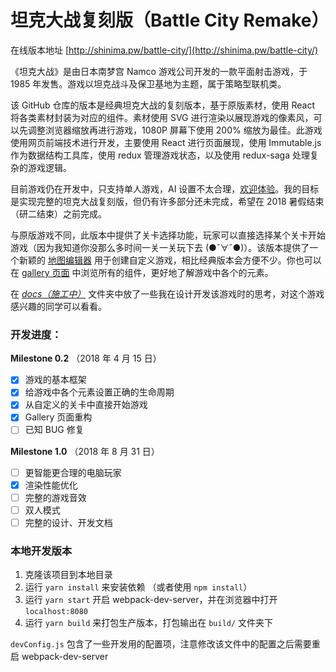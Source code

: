 # 坦克大战复刻版（Battle City Remake）

在线版本地址 [http://shinima.pw/battle-city/](http://shinima.pw/battle-city/)

《坦克大战》是由日本南梦宫 Namco 游戏公司开发的一款平面射击游戏，于 1985 年发售。游戏以坦克战斗及保卫基地为主题，属于策略型联机类。

该 GitHub 仓库的版本是经典坦克大战的复刻版本，基于原版素材，使用 React 将各类素材封装为对应的组件。素材使用 SVG 进行渲染以展现游戏的像素风，可以先调整浏览器缩放再进行游戏，1080P 屏幕下使用 200% 缩放为最佳。此游戏使用网页前端技术进行开发，主要使用 React 进行页面展现，使用 Immutable.js 作为数据结构工具库，使用 redux 管理游戏状态，以及使用 redux-saga 处理复杂的游戏逻辑。

目前游戏仍在开发中，只支持单人游戏，AI 设置不太合理，[欢迎体验](http://shinima.pw/battle-city/)。我的目标是实现完整的坦克大战复刻版，但仍有许多部分还未完成，希望在 2018 暑假结束（研二结束）之前完成。

与原版游戏不同，此版本中提供了关卡选择功能，玩家可以直接选择某个关卡开始游戏（因为我知道你没那么多时间一关一关玩下去 (●ˇ∀ˇ●)）。该版本提供了一个新颖的 [地图编辑器](http://shinima.pw/battle-city/#/list) 用于创建自定义游戏，相比经典版本会方便不少。你也可以在 [gallery 页面](http://shinima.pw/battle-city/#/gallery) 中浏览所有的组件，更好地了解游戏中各个的元素。

在 _[docs（施工中）](/docs)_ 文件夹中放了一些我在设计开发该游戏时的思考，对这个游戏感兴趣的同学可以看看。

<!-- TODO 坦克大战 文章链接 -->

### 开发进度：

**Milestone 0.2** （2018 年 4 月 15 日）

* [x] 游戏的基本框架
* [x] 给游戏中各个元素设置正确的生命周期
* [x] 从自定义的关卡中直接开始游戏
* [x] Gallery 页面重构
* [ ] 已知 BUG 修复

**Milestone 1.0** （2018 年 8 月 31 日）

* [ ] 更智能更合理的电脑玩家
* [x] 渲染性能优化
* [ ] 完整的游戏音效
* [ ] 双人模式
* [ ] 完整的设计、开发文档

### 本地开发版本

1.  克隆该项目到本地目录
2.  运行 `yarn install` 来安装依赖 （或者使用 `npm install`）
3.  运行 `yarn start` 开启 webpack-dev-server，并在浏览器中打开 `localhost:8080`
4.  运行 `yarn build` 来打包生产版本，打包输出在 `build/` 文件夹下

`devConfig.js` 包含了一些开发用的配置项，注意修改该文件中的配置之后需要重启 webpack-dev-server
